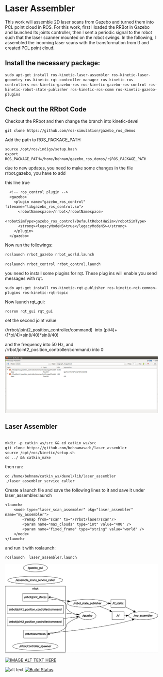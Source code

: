 # Laser Assembler


This work will assemble 2D laser scans from Gazebo and turned them into PCL point cloud in ROS.
For this work, first I loaded the RRBot in Gazebo and launched Its joints controller, then I sent a periodic signal to the robot such that the laser scanner mounted on the robot swings.
In the following, I assembled the incoming laser scans with the transformation from tf and created PCL point cloud.

## Install the necessary package:


```
sudo apt-get install ros-kinetic-laser-assembler ros-kinetic-laser-geometry ros-kinetic-rqt-controller-manager ros-kinetic-ros-controllers ros-kinetic-gazebo-ros ros-kinetic-gazebo-ros-control ros-kinetic-robot-state-publisher ros-kinetic-ros-comm ros-kinetic-gazebo-plugins
```


## Check out the RRbot Code
Checkout the RRbot and then change the branch into kinetic-devel

```
git clone https://github.com/ros-simulation/gazebo_ros_demos
```




Add the path to ROS_PACKAGE_PATH
```
source /opt/ros/indigo/setup.bash
export ROS_PACKAGE_PATH=/home/behnam/gazebo_ros_demos/:$ROS_PACKAGE_PATH
```

due to new updates, you need to make some changes in the file rrbot.gazebo, you have to add

this line <legacyModeNS>true</legacyModeNS>


```
  <!-- ros_control plugin -->
  <gazebo>
    <plugin name="gazebo_ros_control" filename="libgazebo_ros_control.so">
      <robotNamespace>/rrbot</robotNamespace>
      <robotSimType>gazebo_ros_control/DefaultRobotHWSim</robotSimType>
      <strong><legacyModeNS>true</legacyModeNS></strong>
    </plugin>
  </gazebo>
```

Now run the followings:

```
roslaunch rrbot_gazebo rrbot_world.launch

roslaunch rrbot_control rrbot_control.launch
```


you need to install some plugins for rqt. These plug ins will enable you send messages with rqt.
```
sudo apt-get install ros-kinetic-rqt-publisher ros-kinetic-rqt-common-plugins ros-kinetic-rqt-topic
```

Now launch rqt_gui:
```
rosrun rqt_gui rqt_gui
```

set the second joint value

(/rrbot/joint2_position_controller/command)  into (pi/4)+(1*pi/4)*sin(i/40)*sin(i/40)

and the frequency into 50 Hz, and /rrbot/joint2_position_controller/command)  into 0

![Alt text](images/rqt_rrbot_joint2_position_controller_command.jpg?raw=true "rrbot joint values")


## Laser Assembler
```

mkdir -p catkin_ws/src && cd catkin_ws/src
git clone https://github.com/behnamasadi/laser_assembler
source /opt/ros/kinetic/setup.sh
cd ../ && catkin_make
```

then run:
```
cd /home/behnam/catkin_ws/devel/lib/laser_assembler
./laser_assembler_service_caller
```

Create a launch file and save the following lines to it and save it under laser_assembler.launch

```
<launch>
    <node type="laser_scan_assembler" pkg="laser_assembler" name="my_assembler">
        <remap from="scan" to="/rrbot/laser/scan"/>
        <param name="max_clouds" type="int" value="400" />
        <param name="fixed_frame" type="string" value="world" />
    </node>
</launch>
```
and run it with roslaunch:
```
roslaunch  laser_assembler.launch
```


![Alt text](images/laser_assembler_rqt_graph.jpg?raw=true "graph")


[![IMAGE ALT TEXT HERE](https://img.youtube.com/vi/Cl5XRS78R4Y/0.jpg)](https://www.youtube.com/watch?v=Cl5XRS78R4Y)

![alt text](https://img.shields.io/badge/license-BSD-blue.svg)
[![Build Status](https://travis-ci.org/behnamasadi/laser_assembler.svg?branch=master)](https://travis-ci.org/behnamasadi/laser_assembler)






